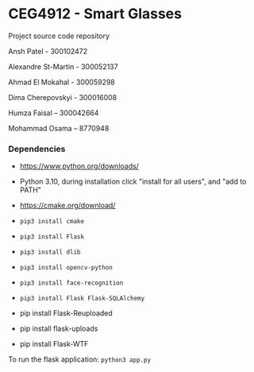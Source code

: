 # CEG4912 - Smart Glasses

Project source code repository

Ansh Patel - 300102472

Alexandre St-Martin - 300052137

Ahmad El Mokahal - 300059298

Dima Cherepovskyi - 300016008

Humza Faisal – 300042664

Mohammad Osama – 8770948

### Dependencies

* https://www.python.org/downloads/
* Python 3.10, during installation click "install for all users", and "add to PATH"
* https://cmake.org/download/

* `pip3 install cmake`
* `pip3 install Flask`
* `pip3 install dlib`
* `pip3 install opencv-python`
* `pip3 install face-recognition`
* `pip3 install Flask Flask-SQLAlchemy`
* pip install Flask-Reuploaded
* pip install flask-uploads
* pip install Flask-WTF

To run the flask application: `python3 app.py`
